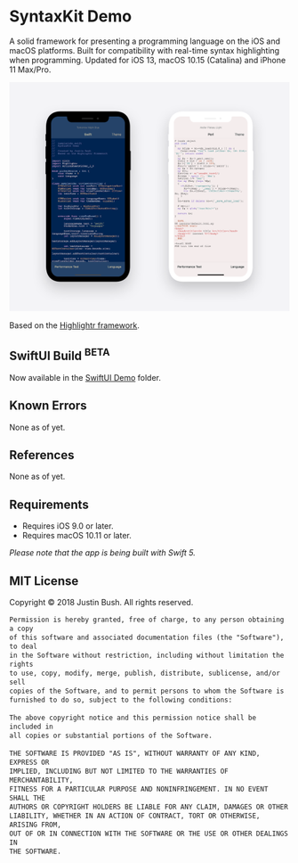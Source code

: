 # SyntaxKit Demo
A solid framework for presenting a programming language on the iOS and macOS platforms. Built for compatibility with real-time syntax highlighting when programming. Updated for iOS 13, macOS 10.15 (Catalina) and iPhone 11 Max/Pro.

<img src="Cover.png" width="860" />

Based on the <a href="https://github.com/raspu/Highlightr">Highlightr framework</a>.

## SwiftUI Build <sup>BETA</sup>
Now available in the <a href="https://github.com/revblaze/SyntaxKit/tree/master/SwiftUI%20Demo">SwiftUI Demo</a> folder.

## Known Errors
None as of yet.

## References
None as of yet.

## Requirements
 - Requires iOS 9.0 or later.
 - Requires macOS 10.11 or later.
 
 <i>Please note that the app is being built with Swift 5.</i>

## MIT License

Copyright © 2018 Justin Bush. All rights reserved.

```
Permission is hereby granted, free of charge, to any person obtaining a copy
of this software and associated documentation files (the "Software"), to deal
in the Software without restriction, including without limitation the rights
to use, copy, modify, merge, publish, distribute, sublicense, and/or sell
copies of the Software, and to permit persons to whom the Software is
furnished to do so, subject to the following conditions:

The above copyright notice and this permission notice shall be included in
all copies or substantial portions of the Software.

THE SOFTWARE IS PROVIDED "AS IS", WITHOUT WARRANTY OF ANY KIND, EXPRESS OR
IMPLIED, INCLUDING BUT NOT LIMITED TO THE WARRANTIES OF MERCHANTABILITY,
FITNESS FOR A PARTICULAR PURPOSE AND NONINFRINGEMENT. IN NO EVENT SHALL THE
AUTHORS OR COPYRIGHT HOLDERS BE LIABLE FOR ANY CLAIM, DAMAGES OR OTHER
LIABILITY, WHETHER IN AN ACTION OF CONTRACT, TORT OR OTHERWISE, ARISING FROM,
OUT OF OR IN CONNECTION WITH THE SOFTWARE OR THE USE OR OTHER DEALINGS IN
THE SOFTWARE.
```
